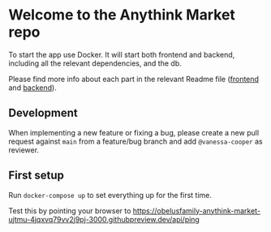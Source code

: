# Welcome to the Anythink Market repo

To start the app use Docker. It will start both frontend and backend, including all the relevant dependencies, and the db.

Please find more info about each part in the relevant Readme file ([frontend](frontend/readme.md) and [backend](backend/README.md)).

## Development

When implementing a new feature or fixing a bug, please create a new pull request against `main` from a feature/bug branch and add `@vanessa-cooper` as reviewer.

## First setup

Run `docker-compose up` to set everything up for the first time.

Test this by pointing your browser to https://obelusfamily-anythink-market-ujtmu-4jqxvq79vv2j9pj-3000.githubpreview.dev/api/ping
